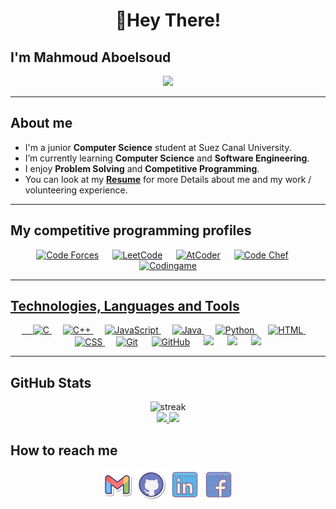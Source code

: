 # <p align = "center"> 👋Hey There! </p>

## I'm **Mahmoud Aboelsoud**

<p align="center">
  <a href="https://github.com/DenverCoder1/readme-typing-svg">
  <img src="https://readme-typing-svg.herokuapp.com?font=Raleway&size=26&color=F75D0E&center=true&vCenter=true&width=500&height=100&lines=Software+Engineer;Junior+Computer+Science+Student;Competitive+Programmer"></a>
</p>

<hr>






## About me

- I'm a junior **Computer Science** student at Suez Canal University.
- I’m currently learning **Computer Science** and **Software Engineering**.
- I enjoy **Problem Solving** and **Competitive Programming**.
- You can look at my <a href="https://drive.google.com/file/d/1JUIZ4dOMmfjXmYCHS-z4Aat6TbZWHWYn/view?usp=sharing" target="blank"><strong>Resume</strong></a> for more Details about me and my work / volunteering experience.

<hr> 





## My competitive programming profiles

<p align="center">
  <a href="https://codeforces.com/profile/aboelsoudJr" target = "blank" ><img src="https://img.icons8.com/external-tal-revivo-shadow-tal-revivo/50/000000/external-codeforces-programming-competitions-and-contests-programming-community-logo-shadow-tal-revivo.png" alt="Code Forces"/></a>
	&emsp;
  <a href="https://leetcode.com/aboelsoudJr/" target = "blank" ><img src="https://img.icons8.com/external-tal-revivo-shadow-tal-revivo/50/000000/external-level-up-your-coding-skills-and-quickly-land-a-job-logo-shadow-tal-revivo.png" alt="LeetCode"/></a>
	&emsp;
  <a href="https://atcoder.jp/users/aboelsoud" target = "blank" ><img src="https://i.ibb.co/Q9WSjDB/logo.png" alt="AtCoder" width = 60px/></a>
	&emsp;
  <a href="https://www.codechef.com/users/aboelsoudjr" target = "blank" ><img src="https://img.icons8.com/color/50/000000/codechef.png" alt="Code Chef"/></a>
	&emsp;
  <a href="https://www.codingame.com/profile/7a8e80b8fd2d79293f2b54be2434ac183358764" target = "blank" ><img src="https://i.ibb.co/1MRppTC/codingame-1.png" alt="Codingame" width="100" height="50">
</p>
  
<hr> 





## Technologies, Languages and Tools

<p align="center"> 
  &emsp; 
  <a href="https://www.cprogramming.com/" target="_blank"> 
    <img alt="C" src="https://img.shields.io/badge/C%20-%232370ED.svg?style=plastic&logo=c&logoColor=white">
  </a> 
  &emsp;
  <a href="https://www.w3schools.com/cpp/" target="_blank"> 
    <img alt="C++" src="https://img.shields.io/badge/C++%20-%2300599C.svg?style=plastic&logo=c%2B%2B&logoColor=white">
  </a> 
  &emsp;
  <a href="https://developer.mozilla.org/en-US/docs/Web/JavaScript" target="_blank"> 
     <img alt="JavaScript" src="https://img.shields.io/badge/JavaScript%20-%23F7DF1E.svg?style=plastic&logo=javascript&logoColor=black">
   </a>
  &emsp;
  <a href="https://www.java.com" target="_blank"> 
    <img alt="Java" src="https://img.shields.io/badge/Java-%23007396.svg?style=plastic&logo=java&logoColor=white">
  </a>
  &emsp;
   <a href="https://www.python.org" target="_blank">
    <img alt="Python" src="https://img.shields.io/badge/Python%20-%2314354C.svg?style=plastic&logo=python&logoColor=white">
  </a>
  &emsp; 
  <a href="https://www.w3.org/html/" target="_blank"> 
   <img alt="HTML" src="https://img.shields.io/badge/HTML5%20-%23E34F26.svg?style=plastic&logo=html5&logoColor=white">
  </a>   
  &emsp;
  <a href="https://www.w3schools.com/css/" target="_blank">
    <img alt="CSS" src="https://img.shields.io/badge/CSS%20-%231572B6.svg?style=plastic&logo=css3&logoColor=white">
  </a> 
  &emsp;
    <a href="#"><img alt="Git" src="https://img.shields.io/badge/Git%20-%23F05033.svg?style=plastic&logo=git&logoColor=white"></a>
  &emsp;
    <a href="#"><img alt="GitHub" src="https://img.shields.io/badge/github-%23181717.svg?style=plastic&logo=github&logoColor=white"></a>
  &emsp;
    <a href="#"><img src="https://img.shields.io/badge/Linux-FCC624?style=plastic&logo=linux&logoColor=black"></a>
  &emsp;
    <a href="#"><img src="https://img.shields.io/badge/Ubuntu-E95420?style=plastic&logo=ubuntu&logoColor=white"></a>
  &emsp;
    <a href="#"><img src="https://img.shields.io/badge/Windows-0078D6?style=plastic&logo=windows&logoColor=white"></a>
</p>

<hr>







## GitHub Stats

<p align="center">
	<img src="https://github-readme-streak-stats.herokuapp.com/?user=aboelsooud&theme=react" alt="streak"/> <br>
	<a href="https://github.com/aboelsooud">
  <img height="150em" src="https://github-readme-stats.vercel.app/api?username=aboelsooud&show_icons=true&count_private=true&theme=react&include_all_commits=true"/>
  <img height="150em" src="https://github-readme-stats-eight-theta.vercel.app/api/top-langs/?username=aboelsooud&theme=react&layout=compact"/>
</a> 
</p>




## How to reach me

<p align="center">
	<a href="mailto:mahmoudabooelsooud@gmail.com" target = "blank"><img img src="pics/gmail.svg" alt="Gmail" title="gmail" width="50px"/></a>
	<a href="https://github.com/aboelsooud" target = "blank"><img src="pics/github.svg" alt="GitHub" title="github" width="50px"/></a>
	<a href="https://www.linkedin.com/in/aboelsooud/" target = "blank"><img src="pics/linkedin.svg" alt="LinkedIn" width="50px" title="linkedin"/></a>
	<a href="https://www.facebook.com/Mahmoud.Aboalsoud.71/" target = "blank"><img src="pics/Facebook.svg" alt="Facebook" title="facebook" width="50px"/></a>
</p>
  
  
  
  
  
  
